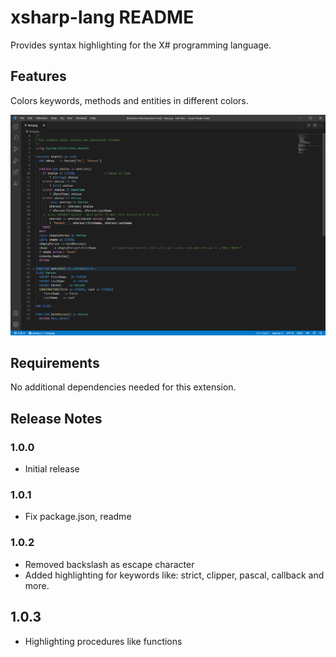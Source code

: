 # xsharp-lang README

Provides syntax highlighting for the X# programming language.

## Features

Colors keywords, methods and entities in different colors.

![Example highlighting](https://raw.githubusercontent.com/InfomindsAg/vscode-xsharp-syntax/main/xsharp-lang/images/sample.png)

## Requirements
No additional dependencies needed for this extension.

## Release Notes

### 1.0.0

- Initial release

### 1.0.1

- Fix package.json, readme

### 1.0.2

- Removed backslash as escape character
- Added highlighting for keywords like: strict, clipper, pascal, callback and more.

## 1.0.3

- Highlighting procedures like functions